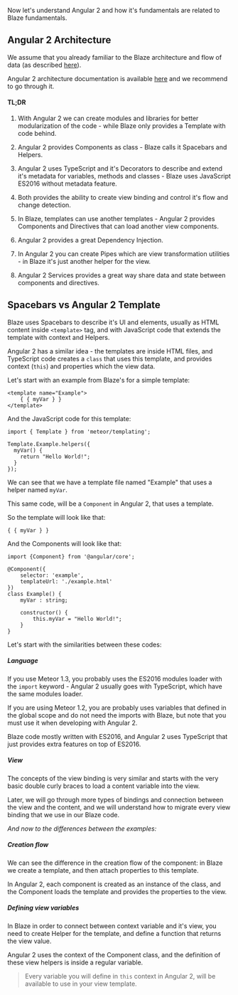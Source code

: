 Now let's understand Angular 2 and how it's fundamentals are related to Blaze fundamentals.

## Angular 2 Architecture

We assume that you already familiar to the Blaze architecture and flow of data (as described [here](http://guide.meteor.com/blaze.html#understanding-blaze)).

Angular 2 architecture documentation is available [here](https://angular.io/docs/ts/latest/guide/architecture.html) and we recommend to go through it.

#### TL;DR

1. With Angular 2 we can create modules and libraries for better modularization of the code - while Blaze only provides a Template with code behind.

2. Angular 2 provides Components as class - Blaze calls it Spacebars and Helpers.

3. Angular 2 uses TypeScript and it's Decorators to describe and extend it's metadata for variables, methods and classes - Blaze uses JavaScript ES2016 without metadata feature.

4. Both provides the ability to create view binding and control it's flow and change detection.

5. In Blaze, templates can use another templates - Angular 2 provides Components and Directives that can load another view components.

6. Angular 2 provides a great Dependency Injection.

7. In Angular 2 you can create Pipes which are view transformation utilities - in Blaze it's just another helper for the view.

8. Angular 2 Services provides a great way share data and state between components and directives.

## Spacebars vs Angular 2 Template

Blaze uses Spacebars to describe it's UI and elements, usually as HTML content inside `<template>` tag, and with JavaScript code that extends the template with context and Helpers.

Angular 2 has a similar idea - the templates are inside HTML files, and TypeScript code creates a `class` that uses this template, and provides context (`this`) and properties which the view data.

Let's start with an example from Blaze's for a simple template:

    <template name="Example">
        { { myVar } }
    </template>

And the JavaScript code for this template:

    import { Template } from 'meteor/templating';

    Template.Example.helpers({
      myVar() {
        return "Hello World!";
      }
    });

We can see that we have a template file named "Example" that uses a helper named `myVar`.

This same code, will be a `Component` in Angular 2, that uses a template.

So the template will look like that:

    { { myVar } }

And the Components will look like that:

    import {Component} from '@angular/core';

    @Component({
        selector: 'example',
        templateUrl: './example.html'
    })
    class Example() {
        myVar : string;

        constructor() {
            this.myVar = "Hello World!";
        }
    }

Let's start with the similarities between these codes:

##### Language

If you use Meteor 1.3, you probably uses the ES2016 modules loader with the `import` keyword - Angular 2 usually goes with TypeScript, which have the same modules loader.

If you are using Meteor 1.2, you are probably uses variables that defined in the global scope and do not need the imports with Blaze, but note that you must use it when developing with Angular 2.

Blaze code mostly written with ES2016, and Angular 2 uses TypeScript that just provides extra features on top of ES2016.

##### View

The concepts of the view binding is very similar and starts with the very basic double curly braces to load a content variable into the view.

Later, we will go through more types of bindings and connection between the view and the content, and we will understand how to migrate every view binding that we use in our Blaze code.



*And now to the differences between the examples:*

##### Creation flow

We can see the difference in the creation flow of the component: in Blaze we create a template, and then attach properties to this template.

In Angular 2, each component is created as an instance of the class, and the Component loads the template and provides the properties to the view.

##### Defining view variables

In Blaze in order to connect between context variable and it's view, you need to create Helper for the template, and define a function that returns the view value.

Angular 2 uses the context of the Component class, and the definition of these view helpers is inside a regular variable.

> Every variable you will define in `this` context in Angular 2, will be available to use in your view template.
